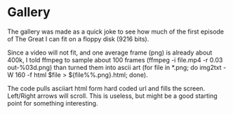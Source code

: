 # Gallery
The gallery was made as a quick joke to see how much of the first episode of The Great I can fit on a floppy disk (9216 bits). 


Since a video will not fit, and one average frame (png) is already about 400k, I told ffmpeg to sample about 100 frames (ffmpeg -i file.mp4 -r 0.03 out-%03d.png) than turned them into ascii art (for file in  *.png; do img2txt -W 160 -f html $file > ${file%%.png}.html; done). 

The code pulls asciiart html form hard coded url and fills the screen. Left/Right arrows will scroll. This is useless, but  might be a good starting point for something interesting. 
